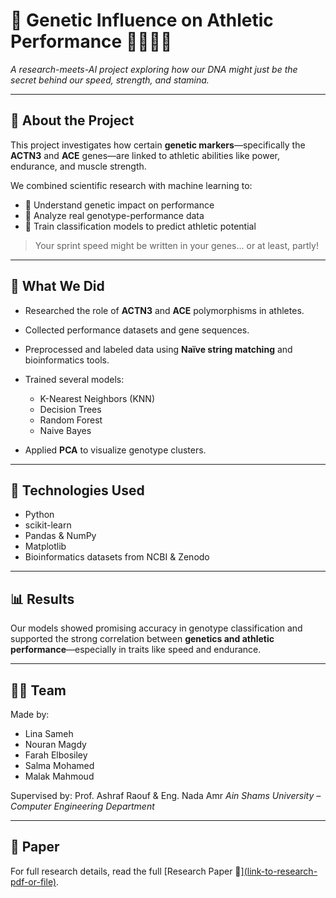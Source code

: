 # 🧬 Genetic Influence on Athletic Performance 🏃‍♀️🏋️‍♂️

*A research-meets-AI project exploring how our DNA might just be the secret behind our speed, strength, and stamina.*

---

## 🌟 About the Project

This project investigates how certain **genetic markers**—specifically the **ACTN3** and **ACE** genes—are linked to athletic abilities like power, endurance, and muscle strength.

We combined scientific research with machine learning to:

* 📖 Understand genetic impact on performance
* 🧪 Analyze real genotype-performance data
* 🤖 Train classification models to predict athletic potential

> Your sprint speed might be written in your genes... or at least, partly!

---

## 🧠 What We Did

* Researched the role of **ACTN3** and **ACE** polymorphisms in athletes.
* Collected performance datasets and gene sequences.
* Preprocessed and labeled data using **Naïve string matching** and bioinformatics tools.
* Trained several models:

  * K-Nearest Neighbors (KNN)
  * Decision Trees
  * Random Forest
  * Naive Bayes
* Applied **PCA** to visualize genotype clusters.

---

## 🔧 Technologies Used

* Python
* scikit-learn
* Pandas & NumPy
* Matplotlib
* Bioinformatics datasets from NCBI & Zenodo

---

## 📊 Results

Our models showed promising accuracy in genotype classification and supported the strong correlation between **genetics and athletic performance**—especially in traits like speed and endurance.

---

## 👩‍💻 Team

Made by:

* Lina Sameh
* Nouran Magdy
* Farah Elbosiley
* Salma Mohamed
* Malak Mahmoud

Supervised by:
Prof. Ashraf Raouf & Eng. Nada Amr
*Ain Shams University – Computer Engineering Department*

---

## 📝 Paper

For full research details, read the full [Research Paper 📄][(link-to-research-pdf-or-file)](https://github.com/Lina-Elsharkawy/Genetic-Influence-on-Athletic-Performance/blob/main/Research%20.pdf).
